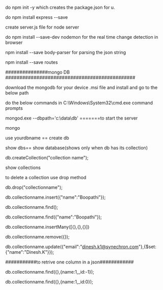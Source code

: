 do npm init -y which creates the package.json for u.

do npm install express --save 

create server.js file for node server

do npm install --save-dev nodemon for the real time change detection in browser

npm install --save body-parser for parsing the json string

npm install --save routes

###############mongo DB ##############################################

download the mongodb for your device .msi file and install and go to the below path 

do the below commands in C:\Windows\System32\cmd.exe command prompts

mongod.exe --dbpath='c:\data\db' =======to start the server

mongo 

use yourdbname == create db

show dbs== show database(shows only when db has its collection)

db.createCollection("collection name");

show collections

to delete a collection use drop method

db.drop("collectionname");

db.collectionname.insert({"name":"Boopathi"});

db.collectionname.find();


db.collectionname.find({"name":"Boopathi"});

db.collectionname.insertMany([{},{},{}])

db.collectionname.remove({});

db.collectionname.update({"email":"dinesh.k1@synechron.com"},{$set:{"name":"Dinesh.K"}});

###########to retrive one column in a json############

db.collectionname.find({},{name:1,_id:-1});

db.collectionname.find({},{name:1,_id:0});
